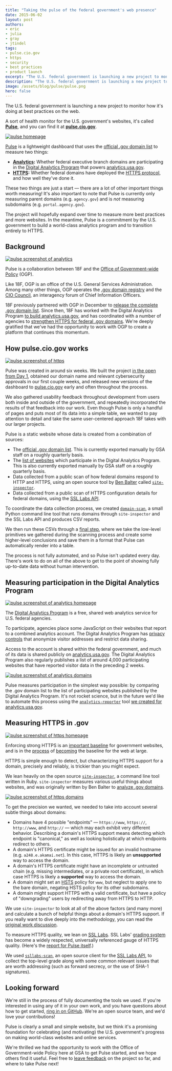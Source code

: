 ```yaml
---
title: "Taking the pulse of the federal government's web presence"
date: 2015-06-02
layout: post
authors:
- eric
- julia
- gray
- jtindel
tags:
- pulse.cio.gov
- https
- security
- best practices
- product launch
excerpt: "The U.S. federal government is launching a new project to monitor how it's doing at best practices on the web. A sort of health monitor for the U.S. government's websites, it's called Pulse, and you can find it at pulse.cio.gov."
description: "The U.S. federal government is launching a new project to monitor how it's doing at best practices on the web called Pulse, at pulse.cio.gov."
image: /assets/blog/pulse/pulse.png
hero: false
---
```

The U.S. federal government is launching a new project to monitor how it's doing at best practices on the web.

A sort of health monitor for the U.S. government's websites, it's called **[Pulse](https://pulse.cio.gov)**, and you can find it at **[pulse.cio.gov](https://pulse.cio.gov)**.

[![pulse homepage]({{site.baseurl}}/assets/blog/pulse/pulse.png)](https://pulse.cio.gov)

[Pulse](https://pulse.cio.gov) is a lightweight dashboard that uses the [official .gov domain list](https://github.com/GSA/data/blob/gh-pages/dotgov-domains/2015-03-15-federal.csv) to measure two things:

* **[Analytics](https://pulse.cio.gov/analytics/domains/):** Whether federal executive branch domains are participating in the [Digital Analytics Program](https://www.digitalgov.gov/services/dap/) that powers [analytics.usa.gov](https://analytics.usa.gov).
* **[HTTPS](https://pulse.cio.gov/https/domains/):** Whether federal domains have deployed the [HTTPS protocol](https://https.cio.gov/faq/), and how well they've done it.

These two things are just a start — there are a lot of other important things worth measuring! It's also important to note that Pulse is currently only measuring parent domains (e.g. `agency.gov`) and is _not_ measuring subdomains (e.g. `portal.agency.gov`).

The project will hopefully expand over time to measure more best practices and more websites. In the meantime, Pulse is a commitment by the U.S. government to build a world-class analytics program and to transition entirely to HTTPS.

## Background

[![pulse screenshot of analytics]({{site.baseurl}}/assets/blog/pulse/analytics-agencies.png)](https://pulse.cio.gov/analytics/agencies/)

Pulse is a collaboration between 18F and the [Office of Government-wide Policy](http://www.gsa.gov/portal/content/104550) (OGP).

Like 18F, OGP is an office of the U.S. General Services Administration. Among many other things, OGP operates the [.gov domain registry](https://www.dotgov.gov) and the [CIO Council](https://cio.gov), an interagency forum of Chief Information Officers.

18F previously partnered with OGP in December to [release the complete .gov domain list](https://18f.gsa.gov/2014/12/18/a-complete-list-of-gov-domains/). Since then, 18F has worked with the Digital Analytics Program [to build analytics.usa.gov](https://18f.gsa.gov/2015/03/19/how-we-built-analytics-usa-gov/), and has coordinated with a number of agencies to [strengthen HTTPS for federal .gov domains](https://18f.gsa.gov/2015/02/09/the-first-gov-domains-hardcoded-into-your-browser-as-all-https/). We're deeply gratified that we've had the opportunity to work with OGP to create a platform that continues this momentum.

## How pulse.cio.gov works

[![pulse screenshot of https]({{site.baseurl}}/assets/blog/pulse/https-agencies.png)](https://pulse.cio.gov/https/agencies/)

Pulse was created in around six weeks. We built the project [in the open from Day 1](https://github.com/18f/pulse), obtained our domain name and relevant cybersecurity approvals in our first couple weeks, and released new versions of the dashboard to [pulse.cio.gov](https://pulse.cio.gov) early and often throughout the process.

We also gathered usability feedback throughout development from users both inside and outside of the government, and repeatedly incorporated the results of that feedback into our work. Even though Pulse is only a handful of pages and puts most of its data into a simple table, we wanted to pay attention to detail and take the same user-centered approach 18F takes with our larger projects.

Pulse is a static website whose data is created from a combination of sources:

* The [official .gov domain list](https://github.com/GSA/data/blob/gh-pages/dotgov-domains/2015-03-15-federal.csv). This is currently exported manually by GSA staff on a roughly quarterly basis.
* The [list of websites](https://analytics.usa.gov/data/sites.csv) which participate in the Digital Analytics Program. This is also currently exported manually by GSA staff on a roughly quarterly basis.
* Data collected from a public scan of how federal domains respond to HTTP and HTTPS, using an open source tool by [Ben Balter](https://twitter.com/benbalter) called [`site-inspector`](https://github.com/benbalter/site-inspector).
* Data collected from a public scan of HTTPS configuration details for federal domains, using the [SSL Labs API](https://github.com/ssllabs/ssllabs-scan/blob/stable/ssllabs-api-docs.md).

To coordinate the data collection process, we created [`domain-scan`](https://github.com/18F/domain-scan), a small Python command line tool that runs domains through `site-inspector` and the SSL Labs API and produces CSV reports.

We then run these CSVs through a [final step](https://github.com/18F/pulse/blob/master/data/data.py), where we take the low-level primitives we gathered during the scanning process and create some higher-level conclusions and save them in a format that Pulse can automatically render into a table.

The process is not fully automated, and so Pulse isn't updated every day. There's work to do on all of the above to get to the point of showing fully up-to-date data without human intervention.

## Measuring participation in the Digital Analytics Program

[![pulse screenshot of analytics homepage]({{site.baseurl}}/assets/blog/pulse/analytics.png)](https://pulse.cio.gov/analytics/domains/)

The [Digital Analytics Program](https://www.digitalgov.gov/services/dap/) is a free, shared web analytics service for U.S. federal agencies.

To participate, agencies place some JavaScript on their websites that report to a combined analytics account. The Digital Analytics Program has [privacy controls](https://www.digitalgov.gov/services/dap/common-questions-about-dap-faq/#part-4) that anonymize visitor addresses and restrict data sharing.

Access to the account is shared within the federal government, and much of its data is shared publicly on [analytics.usa.gov](https://analytics.usa.gov/). The Digital Analytics Program also regularly publishes a list of around 4,000 participating websites that have reported visitor data in the preceding 2 weeks.

[![pulse screenshot of analytics domains]({{site.baseurl}}/assets/blog/pulse/analytics-domains.png)](https://pulse.cio.gov/analytics/domains/)

Pulse measures participation in the simplest way possible: by comparing the .gov domain list to the list of participating websites published by the Digital Analytics Program. It's not rocket science, but in the future we'd like to automate this process using the [`analytics-reporter`](https://github.com/18F/analytics-reporter) tool [we created for analytics.usa.gov](https://18f.gsa.gov/2015/03/19/how-we-built-analytics-usa-gov/).

## Measuring HTTPS in .gov

[![pulse screenshot of https homepage]({{site.baseurl}}/assets/blog/pulse/https.png)](https://pulse.cio.gov/https/domains/)

Enforcing strong HTTPS is an [important baseline](https://18f.gsa.gov/2014/11/13/why-we-use-https-in-every-gov-website-we-make/) for government websites, and is in the [process](https://blog.mozilla.org/security/2015/04/30/deprecating-non-secure-http/) of [becoming](https://www.chromium.org/Home/chromium-security/marking-http-as-non-secure) the baseline for the web at large.

HTTPS is simple enough to detect, but characterizing HTTPS support for a domain, precisely and reliably, is trickier than you might expect.

We lean heavily on the open source [`site-inspector`](https://github.com/benbalter/site-inspector), a command line tool written in Ruby. `site-inspector` measures various useful things about websites, and was originally written by Ben Balter to [analyze .gov domains](http://ben.balter.com/2015/05/11/third-analysis-of-federal-executive-dotgovs/).

[![pulse screenshot of https domains]({{site.baseurl}}/assets/blog/pulse/https-domains.png)](https://pulse.cio.gov/https/domains/)

To get the precision we wanted, we needed to take into account several subtle things about domains:

* Domains have 4 possible "endpoints" — `https://www`, `https://`, `http://www`, and `http://` — which may each exhibit very different behavior. Describing a domain's HTTPS support means detecting which endpoint is "canonical," as well as looking holistically at which endpoints redirect to others.
* A domain's HTTPS certificate might be issued for an invalid hostname (e.g. `a248.e.akamai.net`). In this case, HTTPS is likely an **unsupported** way to access the domain.
* A domain's HTTPS certificate might have an incomplete or untrusted chain (e.g. missing intermediates, or a private root certificate), in which case HTTPS is likely a **supported** way to access the domain.
* A domain might set an [HSTS](https://https.cio.gov/hsts/) policy for `www`, but neglect to apply one to the bare domain, negating HSTS policy for its other subdomains.
* A domain might support HTTPS with a valid certificate, but have a policy of "downgrading" users by redirecting away from HTTPS to HTTP.

We use `site-inspector` to look at all of the above factors (and many more) and calculate a bunch of helpful things about a domain's HTTPS support. If you really want to dive deeply into the methodology, you can read the [original work discussion](https://github.com/benbalter/site-inspector/pull/24).

To measure HTTPS quality, we lean on [SSL Labs](https://www.ssllabs.com). SSL Labs' [grading system](https://www.ssllabs.com/downloads/SSL_Server_Rating_Guide.pdf) has become a widely respected, universally referenced gauge of HTTPS quality. (Here's the [report for Pulse itself](https://www.ssllabs.com/ssltest/analyze.html?d=pulse.cio.gov).)

We used [`ssllabs-scan`](https://github.com/ssllabs/ssllabs-scan), an open source client for the [SSL Labs API](https://github.com/ssllabs/ssllabs-scan/blob/stable/ssllabs-api-docs.md), to collect the top-level grade along with some common relevant issues that are worth addressing (such as forward secrecy, or the use of SHA-1 signatures).

## Looking forward

We're still in the process of fully documenting the tools we used. If you're interested in using any of it in your own work, and you have questions about how to get started, [ring in on GitHub](https://github.com/18f/pulse/issues/new). We're an open source team, and we'd love your contributions!

Pulse is clearly a small and simple website, but we think it's a promising foundation for celebrating (and motivating) the U.S. government's progress on making world-class websites and online services.

We're thrilled we had the opportunity to work with the Office of Government-wide Policy here at GSA to get Pulse started, and we hope others find it useful. Feel free to [leave feedback](https://github.com/18F/pulse/issues/new) on the project so far, and where to take Pulse next!
